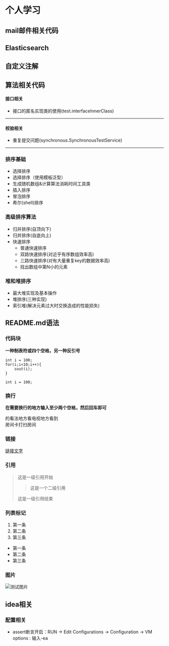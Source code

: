 个人学习
=======
mail邮件相关代码
---------------
Elasticsearch
---------------
自定义注解
---------------
算法相关代码
---------------
#### 接口相关
* 接口的匿名实现类的使用(test.interfaceInnerClass)
---------------
#### 校验相关
* 重复提交问题(synchronous.SynchronousTestService)
---------------

### 排序基础
* 选择排序
* 选择排序（使用模板泛型）
* 生成随机数组&计算算法消耗时间工具类
* 插入排序
* 冒泡排序
* 希尔(shell)排序
### 高级排序算法
* 归并排序(自顶向下)
* 归并排序(自底向上)
* 快速排序
    * 普通快速排序
    * 双路快速排序(对近乎有序数组效率高)
    * 三路快速排序(对有大量重复key的数据效率高)
    * 找出数组中第N小的元素
### 堆和堆排序
* 最大堆实现及基本操作
* 堆排序(三种实现)
* 索引堆(解决元素过大时交换造成的性能损失)


README.md语法
-------------
### 代码块
**一种制表符或四个空格，另一种反引号**

    int i = 100;
    for(i;i<10;i++){
        sout(i);
    }

`int i = 100;`
### 换行
**在需要换行的地方输入至少两个空格，然后回车即可**

的看法地方看电视地方看到  
房间卡打扫房间
### 链接
[链接文字](https://www.cnblogs.com/zachary93/p/6106829.html)  
### 引用
>这是一级引用开始
>
>>这是一个二级引用  
>
>这是一级引用结束
### 列表标记
1. 第一条
2. 第二条
3. 第三条

* 第一条
* 第二条
* 第三条
### 图片

 ![测试图片](https://cdn.lepluslife.com/lepluslife/lepluslife.jpg)
 
 idea相关
 ---------
 ### 配置相关
 * assert断言开启：RUN -> Edit Configurations -> Configuration -> VM options : 输入-ea